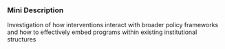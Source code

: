 ### Mini Description

Investigation of how interventions interact with broader policy frameworks and how to effectively embed programs within existing institutional structures
